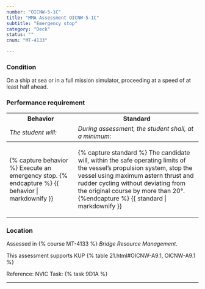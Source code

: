 ```yaml
---
number: "OICNW-5-1C"
title: "MMA Assessment OICNW-5-1C"
subtitle: "Emergency stop"
category: "Deck"
status: ""
cnum: "MT-4133"

---
```

### Condition

On a ship at sea or in a full mission simulator, proceeding at a speed of at least half ahead.

### Performance requirement 

<table width='100%' class='Guidelines'>
 <thead>
 <tr>
     <th class='thirty'>Behavior</th>
     <th class='seventy'>Standard</th>
 </tr>
 <tr>
     <td><em>The student will:</em></td>
     <td><em>During assessment, the student shall, at a minimum:</em></td>
 </tr>
 </thead>
 <tbody>
 

<tr><td>

{% capture behavior %}
Execute an emergency stop.
{% endcapture %}
{{ behavior | markdownify }}

</td><td>

{% capture standard %}
The candidate will, within the safe operating limits of the vessel’s propulsion system, stop the vessel using maximum astern thrust and rudder cycling without deviating from the original course by more than 20°.
{%endcapture %}
{{ standard | markdownify }}

</td></tr>



 </tbody>
 </table>

### Location

Assessed in  {% course  MT-4133 %}  *Bridge Resource Management*.

This assessment supports KUP {% table 21.html#OICNW-A9.1, OICNW-A9.1 %}

Reference: NVIC Task: {% task 9D1A  %}

***

